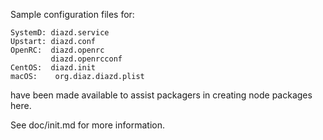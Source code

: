 Sample configuration files for:
```
SystemD: diazd.service
Upstart: diazd.conf
OpenRC:  diazd.openrc
         diazd.openrcconf
CentOS:  diazd.init
macOS:    org.diaz.diazd.plist
```
have been made available to assist packagers in creating node packages here.

See doc/init.md for more information.
